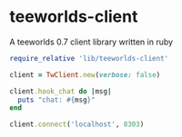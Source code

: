 # teeworlds-client
A teeworlds 0.7 client library written in ruby

```ruby
require_relative 'lib/teeworlds-client'

client = TwClient.new(verbose: false)

client.hook_chat do |msg|
  puts "chat: #{msg}"
end

client.connect('localhost', 8303)
```
